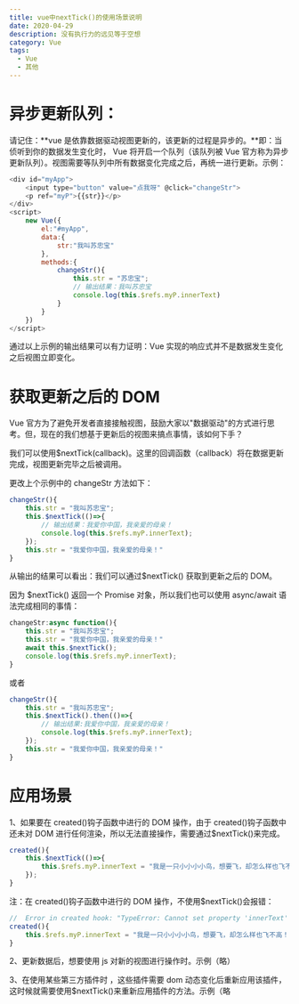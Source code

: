```yaml
---
title: vue中nextTick()的使用场景说明
date: 2020-04-29
description: 没有执行力的远见等于空想
category: Vue
tags:
  - Vue
  - 其他
---
```


# 异步更新队列：

请记住：**vue 是依靠数据驱动视图更新的，该更新的过程是异步的。**即：当侦听到你的数据发生变化时， Vue 将开启一个队列（该队列被 Vue 官方称为异步更新队列）。视图需要等队列中所有数据变化完成之后，再统一进行更新。示例：

```javascript
<div id="myApp">
    <input type="button" value="点我呀" @click="changeStr">
    <p ref="myP">{{str}}</p>
</div>
<script>
    new Vue({
        el:"#myApp",
        data:{
            str:"我叫苏忠宝"
        },
        methods:{
            changeStr(){
                this.str = "苏忠宝";
                // 输出结果：我叫苏忠宝
                console.log(this.$refs.myP.innerText)
            }
        }
    })
</script>
```

通过以上示例的输出结果可以有力证明：Vue 实现的响应式并不是数据发生变化之后视图立即变化。

# 获取更新之后的 DOM

Vue 官方为了避免开发者直接接触视图，鼓励大家以"数据驱动"的方式进行思考。但，现在的我们想基于更新后的视图来搞点事情，该如何下手？

我们可以使用$nextTick(callback)。这里的回调函数（callback）将在数据更新完成，视图更新完毕之后被调用。

更改上个示例中的 changeStr 方法如下：

```javascript
changeStr(){
    this.str = "我叫苏忠宝";
    this.$nextTick(()=>{
        // 输出结果：我爱你中国，我亲爱的母亲！
        console.log(this.$refs.myP.innerText);
    });
    this.str = "我爱你中国，我亲爱的母亲！"
}
```

从输出的结果可以看出：我们可以通过$nextTick() 获取到更新之后的 DOM。

因为 $nextTick() 返回一个 Promise 对象，所以我们也可以使用 async/await 语法完成相同的事情：

```javascript
changeStr:async function(){
    this.str = "我叫苏忠宝";
    this.str = "我爱你中国，我亲爱的母亲！"
    await this.$nextTick();
    console.log(this.$refs.myP.innerText);
}
```

或者

```javascript
changeStr(){
    this.str = "我叫苏忠宝";
    this.$nextTick().then(()=>{
        // 输出结果:我爱你中国，我亲爱的母亲！
        console.log(this.$refs.myP.innerText);
    });
    this.str = "我爱你中国，我亲爱的母亲！"
}
```

# 应用场景

1、如果要在 created()钩子函数中进行的 DOM 操作，由于 created()钩子函数中还未对 DOM 进行任何渲染，所以无法直接操作，需要通过$nextTick()来完成。

```javascript
created(){
    this.$nextTick(()=>{
        this.$refs.myP.innerText = "我是一只小小小小鸟，想要飞，却怎么样也飞不高！";
    });
}
```

注：在 created()钩子函数中进行的 DOM 操作，不使用$nextTick()会报错：

```javascript
//  Error in created hook: "TypeError: Cannot set property 'innerText' of undefined"
created(){
    this.$refs.myP.innerText = "我是一只小小小小鸟，想要飞，却怎么样也飞不高！";
}
```

2、更新数据后，想要使用 js 对新的视图进行操作时。示例（略）

3、在使用某些第三方插件时 ，这些插件需要 dom 动态变化后重新应用该插件，这时候就需要使用$nextTick()来重新应用插件的方法。示例（略
